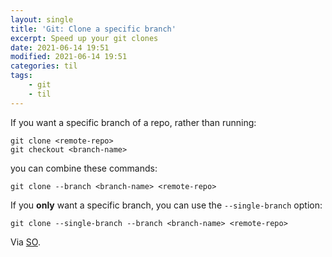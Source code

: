```yaml
---
layout: single
title: 'Git: Clone a specific branch'
excerpt: Speed up your git clones
date: 2021-06-14 19:51
modified: 2021-06-14 19:51
categories: til
tags:
    - git
    - til
---
```


If you want a specific branch of a repo, rather than running:

```shell
git clone <remote-repo>
git checkout <branch-name>
```

you can combine these commands:

```shell
git clone --branch <branch-name> <remote-repo>
```

If you **only** want a specific branch, you can use the `--single-branch` option:

```shell
git clone --single-branch --branch <branch-name> <remote-repo>
```

Via [SO](https://stackoverflow.com/a/1911126/1257318).
